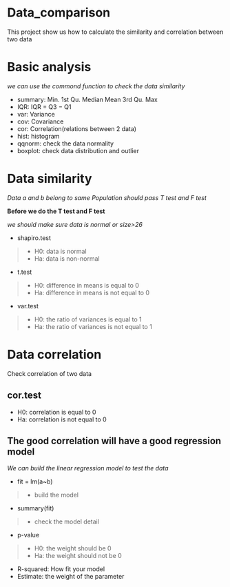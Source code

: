 # Data_comparison
This project show us how to calculate the similarity and correlation between two data

# Basic analysis
*we can use the commond function to check the data similarity*
- summary: Min. 1st Qu.  Median    Mean 3rd Qu.    Max
- IQR: IQR = Q3 − Q1
- var: Variance
- cov: Covariance  
- cor: Correlation(relations between 2 data)
- hist: histogram
- qqnorm: check the data normality
- boxplot: check data distribution and outlier

# Data similarity
*Data a and b belong to same Population should pass T test and F test*

**Before we do the T test and F test**

*we should make sure data is normal or size>26*
- shapiro.test
>- H0: data is normal
>- Ha: data is non-normal
- t.test
>- H0: difference in means is equal to 0
>- Ha: difference in means is not equal to 0
- var.test
>- H0: the ratio of variances is equal to 1
>- Ha: the ratio of variances is not equal to 1

# Data correlation
Check correlation of two data
## cor.test
- H0: correlation is equal to 0
- Ha: correlation is not equal to 0


## The good correlation will have a good regression model
*We can build the linear regression model to test the data*
- fit = lm(a~b)
>- build the model
- summary(fit)
>- check the model detail
- p-value
>- H0: the weight should be 0
>- Ha: the weight should not be 0
- R-squared: How fit your model
- Estimate: the weight of the parameter





